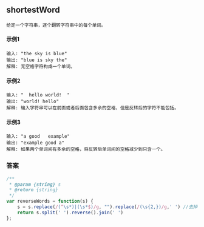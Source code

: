 ## shortestWord
    给定一个字符串，逐个翻转字符串中的每个单词。
#### 示例1
    输入: "the sky is blue"
    输出: "blue is sky the"
    解释: 无空格字符构成一个单词。
#### 示例2
    输入: "  hello world!  "
    输出: "world! hello"
    解释: 输入字符串可以在前面或者后面包含多余的空格，但是反转后的字符不能包括。
#### 示例3
    输入: "a good   example"
    输出: "example good a"
    解释: 如果两个单词间有多余的空格，将反转后单词间的空格减少到只含一个。

### 答案
```  javascript
/**
 * @param {string} s
 * @return {string}
 */
var reverseWords = function(s) {
    s = s.replace(/(^\s*)|(\s*$)/g, "").replace(/(\s{2,})/g,' ') //去掉首尾空格和单词之间的多个空格为一个空格
    return s.split(' ').reverse().join(' ')
};